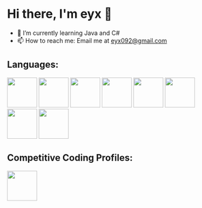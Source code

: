 # Hi there, I'm eyx 👋

<!--
**eyx092/eyx092** is a ✨ _special_ ✨ repository because its `README.md` (this file) appears on your GitHub profile.

Here are some ideas to get you started:

- 🔭 I’m currently working on ...
- 🌱 I’m currently learning ...
- 👯 I’m looking to collaborate on ...
- 🤔 I’m looking for help with ...
- 💬 Ask me about ...
- 📫 How to reach me: ...
- 😄 Pronouns: ...
- ⚡ Fun fact: ...
-->

- 🌱 I’m currently learning Java and C#
- 📫 How to reach me: Email me at eyx092@gmail.com

## Languages:
<p float="left">
  <a href="https://www.python.org/"><img src="https://upload.wikimedia.org/wikipedia/commons/thumb/c/c3/Python-logo-notext.svg/768px-Python-logo-notext.svg.png" width="70"/></a>
  <a href="https://processing.org/"><img src="https://upload.wikimedia.org/wikipedia/commons/2/2e/Processing_3_logo.png" width="70"/></a>
  <a href="https://www.oracle.com/java/"><img src="https://i.pinimg.com/originals/e9/94/61/e99461fdd5b3db8bdb3081d8acf5e524.png" width="70"/></a>
  <a href="https://www.javascript.com/"><img src="https://upload.wikimedia.org/wikipedia/commons/thumb/6/6a/JavaScript-logo.png/480px-JavaScript-logo.png" width="70"/></a>
  <a href="https://isocpp.org/"><img src="https://upload.wikimedia.org/wikipedia/commons/thumb/1/18/ISO_C%2B%2B_Logo.svg/1200px-ISO_C%2B%2B_Logo.svg.png" width="70"/></a>
  <a href="https://docs.microsoft.com/en-us/dotnet/csharp/"><img src="https://seeklogo.com/images/C/csharp-logo-58C6C6F67A-seeklogo.com.png" width="70"/></a>
  <a href="https://html.spec.whatwg.org/multipage/"><img src="https://upload.wikimedia.org/wikipedia/commons/thumb/6/61/HTML5_logo_and_wordmark.svg/1200px-HTML5_logo_and_wordmark.svg.png" width="70"/></a>
  <a href="https://www.gnu.org/software/bash/"><img src="https://external-preview.redd.it/V77U-n3OuvNr2I14hRYUcyXBJ1C9dEMV3HUt3dAIViw.png?auto=webp&s=20d05cf394bd203741ddfdffa904af94fdd90544" width="70"/></a>
</p>

## Competitive Coding Profiles:
<p float="left">
  <a href="https://hackerrank.com/eyx092/"><img src="https://upload.wikimedia.org/wikipedia/commons/4/40/HackerRank_Icon-1000px.png" width="70">
